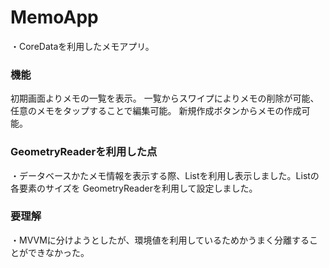 # MemoApp
・CoreDataを利用したメモアプリ。

### 機能
初期画面よりメモの一覧を表示。
一覧からスワイプによりメモの削除が可能、任意のメモをタップすることで編集可能。
新規作成ボタンからメモの作成可能。

### GeometryReaderを利用した点
・データベースかたメモ情報を表示する際、Listを利用し表示しました。Listの各要素のサイズを
GeometryReaderを利用して設定しました。

### 要理解
・MVVMに分けようとしたが、環境値を利用しているためかうまく分離することができなかった。
